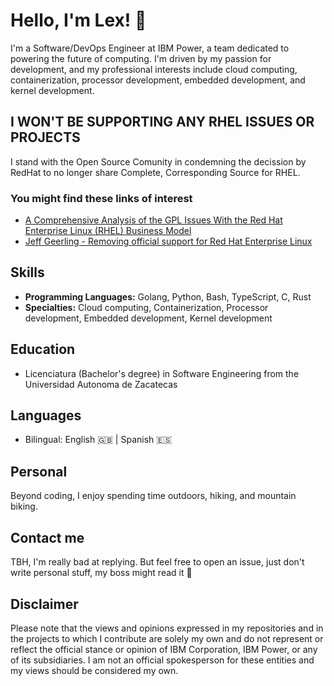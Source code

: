 # Hello, I'm Lex! 👋 

I'm a Software/DevOps Engineer at IBM Power, a team dedicated to powering the future of computing. I'm driven by my passion for development, and my professional interests include cloud computing, containerization, processor development, embedded development, and kernel development.

## I WON'T BE SUPPORTING ANY RHEL ISSUES OR PROJECTS
I stand with the Open Source Comunity in condemning the decission by RedHat to no longer share Complete, Corresponding Source for RHEL.

### You might find these links of interest
- [A Comprehensive Analysis of the GPL Issues With the Red Hat Enterprise Linux (RHEL) Business Model](https://sfconservancy.org/blog/2023/jun/23/rhel-gpl-analysis/)
- [Jeff Geerling - Removing official support for Red Hat Enterprise Linux](https://www.jeffgeerling.com/blog/2023/removing-official-support-red-hat-enterprise-linux)

## Skills

- **Programming Languages:** Golang, Python, Bash, TypeScript, C, Rust
- **Specialties:** Cloud computing, Containerization, Processor development, Embedded development, Kernel development

## Education

- Licenciatura (Bachelor's degree) in Software Engineering from the Universidad Autonoma de Zacatecas

## Languages

- Bilingual: English 🇬🇧 | Spanish 🇪🇸

## Personal

Beyond coding, I enjoy spending time outdoors, hiking, and mountain biking.

## Contact me

TBH, I'm really bad at replying. But feel free to open an issue, just don't write personal stuff, my boss might read it 🫣

## Disclaimer

Please note that the views and opinions expressed in my repositories and in the projects to which I contribute are solely my own and do not represent or reflect the official stance or opinion of IBM Corporation, IBM Power, or any of its subsidiaries. I am not an official spokesperson for these entities and my views should be considered my own.
